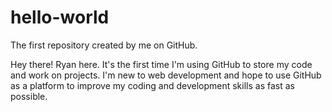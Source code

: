 # hello-world
The first repository created by me on GitHub.

Hey there! Ryan here. It's the first time I'm using GitHub to store my code and work on projects. I'm new to web development and hope to use GitHub as a platform to improve my coding and development skills as fast as possible. 
